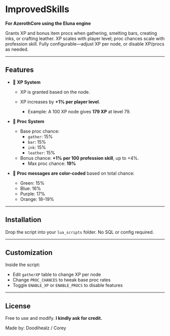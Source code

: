 # ImprovedSkills
**For AzerothCore using the Eluna engine**

Grants XP and bonus item procs when gathering, smelting bars, creating inks, or crafting leather. XP scales with player level; proc chances scale with profession skill. Fully configurable—adjust XP per node, or disable XP/procs as needed.

---

## Features

- 🧱 **XP System**
  - XP is granted based on the node.
    
  - XP increases by **+1% per player level**.
    - Example: A 100 XP node gives **179 XP** at level 79.

- 🎯 **Proc System**
  - Base proc chance:
    - `gather`: 15%
    - `bar`: 15%
    - `ink`: 15%
    - `leather`: 15%
  - Bonus chance: **+1% per 100 profession skill**, up to +4%.
    - Max proc chance: **19%**

- 🎨 **Proc messages are color-coded** based on total chance:
  - Green: 15%
  - Blue: 16%
  - Purple: 17%
  - Orange: 18–19%

---

## Installation

Drop the script into your `lua_scripts` folder. No SQL or config required.

---

## Customization

Inside the script:
- Edit `gatherXP` table to change XP per node
- Change `PROC_CHANCES` to tweak base proc rates
- Toggle `ENABLE_XP` or `ENABLE_PROCS` to disable features

---

## License

Free to use and modify. **I kindly ask for credit.**

 Made by: Doodihealz / Corey
